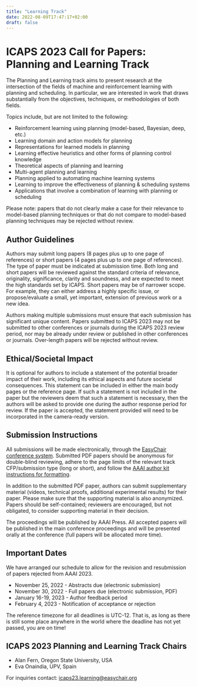 ```yaml
---
title: "Learning Track"
date: 2022-08-09T17:47:17+02:00
draft: false
---
```


# ICAPS 2023 Call for Papers: Planning and Learning Track

The Planning and Learning track aims to present research at the intersection of the fields of machine and reinforcement learning with planning and scheduling. In particular, we are interested in work that draws substantially from the objectives, techniques, or methodologies of both fields.

Topics include, but are not limited to the following:
- Reinforcement learning using planning (model-based, Bayesian, deep, etc.)
- Learning domain and action models for planning
- Representations for learned models in planning
- Learning effective heuristics and other forms of planning control knowledge
- Theoretical aspects of planning and learning
- Multi-agent planning and learning
- Planning applied to automating machine learning systems
- Learning to improve the effectiveness of planning & scheduling systems
- Applications that involve a combination of learning with planning or scheduling

Please note: papers that do not clearly make a case for their relevance to model-based planning techniques or that do not compare to model-based planning techniques may be rejected without review.

## Author Guidelines

Authors may submit long papers (8 pages plus up to one page of references) or short papers (4 pages plus up to one page of references). The type of paper must be indicated at submission time. Both long and short papers will be reviewed against the standard criteria of relevance, originality, significance, clarity and soundness, and are expected to meet the high standards set by ICAPS. Short papers may be of narrower scope. For example, they can either address a highly specific issue, or propose/evaluate a small, yet important, extension of previous work or a new idea.

Authors making multiple submissions must ensure that each submission has significant unique content. Papers submitted to ICAPS 2023 may not be submitted to other conferences or journals during the ICAPS 2023 review period, nor may be already under review or published in other conferences or journals. Over-length papers will be rejected without review.

## Ethical/Societal Impact

It is optional for authors to include a statement of the potential broader impact of their work, including its ethical aspects and future societal consequences. This statement can be included in either the main body pages or the reference page. If such a statement is not included in the paper but the reviewers deem that such a statement is necessary, then the authors will be asked to provide one during the author response period for review. If the paper is accepted, the statement provided will need to be incorporated in the camera-ready version.

## Submission Instructions
All submissions will be made electronically, through the [EasyChair conference system](https://easychair.org/conferences/?conf=icaps23). Submitted PDF papers should be anonymous for double-blind reviewing, adhere to the page limits of the relevant track CFP/submission type (long or short), and follow the [AAAI author kit instructions for formatting](https://www.aaai.org/Publications/Templates/AnonymousSubmission23.zip).

In addition to the submitted PDF paper, authors can submit supplementary material (videos, technical proofs, additional experimental results) for their paper. Please make sure that the supporting material is also anonymized. Papers should be self-contained; reviewers are encouraged, but not obligated, to consider supporting material in their decision.

The proceedings will be published by AAAI Press. All accepted papers will be published in the main conference proceedings and will be presented orally at the conference (full papers will be allocated more time).

## Important Dates

We have arranged our schedule to allow for the revision and resubmission of papers rejected from AAAI 2023.

- November 25, 2022 - Abstracts due (electronic submission)
- November 30, 2022 - Full papers due (electronic submission, PDF)
- January 16-19, 2023 - Author feedback period
- February 4, 2023 - Notification of acceptance or rejection

The reference timezone for all deadlines is UTC-12. That is, as long as there is still some place anywhere in the world where the deadline has not yet passed, you are on time!

## ICAPS 2023 Planning and Learning Track Chairs
- Alan Fern, Oregon State University, USA
- Eva Onaindia, UPV, Spain

For inquiries contact: <icaps23.learning@easychair.org>


